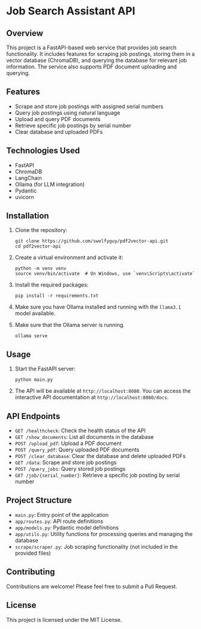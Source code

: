 # Job Search Assistant API

## Overview

This project is a FastAPI-based web service that provides job search functionality. It includes features for scraping job postings, storing them in a vector database (ChromaDB), and querying the database for relevant job information. The service also supports PDF document uploading and querying.

## Features

- Scrape and store job postings with assigned serial numbers
- Query job postings using natural language
- Upload and query PDF documents
- Retrieve specific job postings by serial number
- Clear database and uploaded PDFs

## Technologies Used

- FastAPI
- ChromaDB
- LangChain
- Ollama (for LLM integration)
- Pydantic
- uvicorn

## Installation

1. Clone the repository:
   ```
   git clone https://github.com/swolfyguy/pdf2vector-api.git
   cd pdf2vector-api
   ```

2. Create a virtual environment and activate it:
   ```
   python -m venv venv
   source venv/bin/activate  # On Windows, use `venv\Scripts\activate`
   ```

3. Install the required packages:
   ```
   pip install -r requirements.txt
   ```

4. Make sure you have Ollama installed and running with the `llama3.1` model available.

5. Make sure that the Ollama server is running.
   ```
   ollama serve
   ```

## Usage

1. Start the FastAPI server:
   ```
   python main.py
   ```

2. The API will be available at `http://localhost:8080`. You can access the interactive API documentation at `http://localhost:8080/docs`.

## API Endpoints

- `GET /healthcheck`: Check the health status of the API
- `GET /show_documents`: List all documents in the database
- `POST /upload_pdf`: Upload a PDF document
- `POST /query_pdf`: Query uploaded PDF documents
- `POST /clear_database`: Clear the database and delete uploaded PDFs
- `GET /data`: Scrape and store job postings
- `POST /query_jobs`: Query stored job postings
- `GET /job/{serial_number}`: Retrieve a specific job posting by serial number

## Project Structure

- `main.py`: Entry point of the application
- `app/routes.py`: API route definitions
- `app/models.py`: Pydantic model definitions
- `app/utils.py`: Utility functions for processing queries and managing the database
- `scrape/scraper.py`: Job scraping functionality (not included in the provided files)

## Contributing

Contributions are welcome! Please feel free to submit a Pull Request.

## License

This project is licensed under the MIT License.